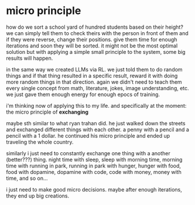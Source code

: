 # micro principle
how do we sort a school yard of hundred students based on their height?
we can simply tell them to check theirs with the person in front of them and if they were reverse, change their positions. give them time for enough iterations and soon they will be sorted. it might not be the most optimal solution but with applying a simple small principle to the system, some big results will happen.

in the same way we created LLMs via RL. we just told them to do random things and if that thing resulted in a specific result, reward it with doing more random things in that direction. again we didn't need to teach them every single concept from math, literature, jokes, image understanding, etc. we just gave them enough energy for enough epocs of training.

i'm thinking now of applying this to my life. and specifically at the moment: the micro principle of **exchanging**

maybe sth similar to what ryan trahan did. he just walked down the streets and exchanged different things with each other. a penny with a pencil and a pencil with a 1 dollar. he continued his micro principle and ended up traveling the whole country.

similarly i just need to constantly exchange one thing with a another (better???) thing. night time with sleep, sleep with morning time, morning time with running in park, running in park with hunger, hunger with food, food with dopamine, dopamine with code, code with money, money with time, and so on...

i just need to make good micro decisions. maybe after enough iterations, they end up big creations.